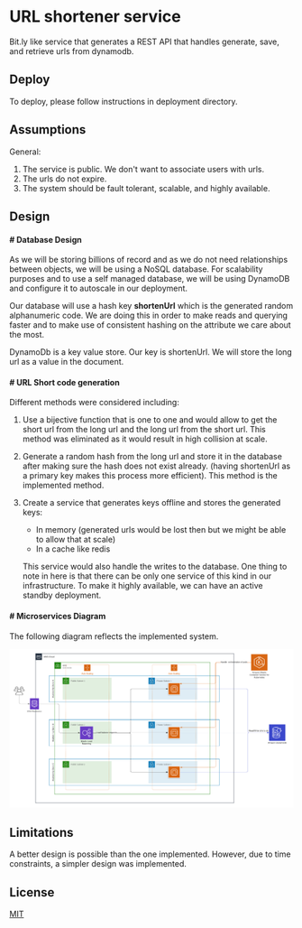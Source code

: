 # URL shortener service

Bit.ly like service that generates a REST API that handles generate, save, and retrieve urls from dynamodb.

## Deploy

To deploy, please follow instructions in deployment directory.

## Assumptions

General:

1. The service is public. We don't want to associate users with urls.
2. The urls do not expire.
3. The system should be fault tolerant, scalable, and highly available.

## Design

#### # Database Design

As we will be storing billions of record and as we do not need relationships between objects, we will be using a NoSQL database. For scalability purposes and to use a self managed database, we will be using DynamoDB and configure it to autoscale in our deployment.

Our database will use a hash key **shortenUrl** which is the generated random alphanumeric code. We are doing this in order to make reads and querying faster and to make use of consistent hashing on the attribute we care about the most.

DynamoDb is a key value store. Our key is shortenUrl. We will store the long url as a value in the document.

#### # URL Short code generation

Different methods were considered including:

1. Use a bijective function that is one to one and would allow to get the short url from the long url and the long url from the short url. This method was eliminated as it would result in high collision at scale.

2. Generate a random hash from the long url and store it in the database after making sure the hash does not exist already. (having shortenUrl as a primary key makes this process more efficient). This method is the implemented method.

3. Create a service that generates keys offline and stores the generated keys:

   - In memory (generated urls would be lost then but we might be able to allow that at scale)
   - In a cache like redis

   This service would also handle the writes to the database. One thing to note in here is that there can be only one service of this kind in our infrastructure. To make it highly available, we can have an active standby deployment.

#### # Microservices Diagram

The following diagram reflects the implemented system.

![Alt text](doc/url_shortener.png?raw=true "Architecture")

## Limitations

A better design is possible than the one implemented. However, due to time constraints, a simpler design was implemented.

## License

[MIT](https://choosealicense.com/licenses/mit/)
